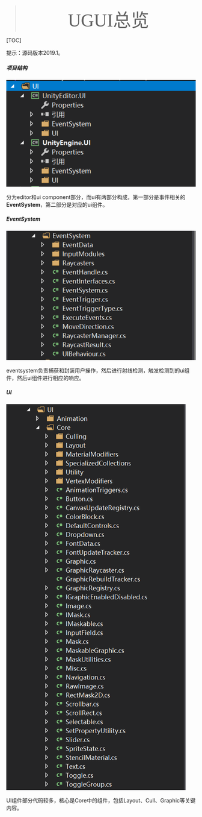 > <center><font face="黑体" size=32>UGUI总览</font></center>

[TOC]

提示：源码版本2019.1。

##### 项目结构

![framework](framework.assets/framework.PNG)

分为editor和ui component部分，而ui有两部分构成，第一部分是事件相关的**EventSystem**，第二部分是对应的ui组件。

##### EventSystem

![eventsystem](framework.assets/eventsystem.PNG)

eventsystem负责捕获和封装用户操作，然后进行射线检测，触发检测到的ui组件，然后ui组件进行相应的响应。

##### UI

![UI](framework.assets/UI.PNG)

UI组件部分代码较多，核心是Core中的组件，包括Layout、Cull、Graphic等关键内容。